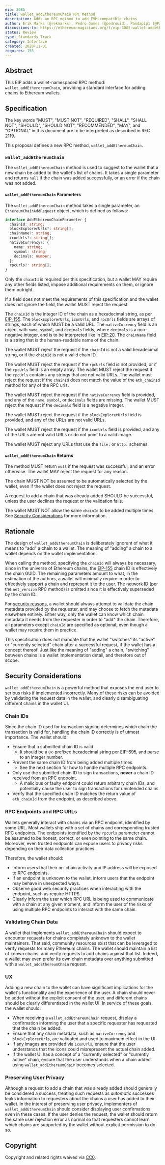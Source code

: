 ```yaml
---
eip: 3085
title: wallet_addEthereumChain RPC Method
description: Adds an RPC method to add EVM-compatible chains
author: Erik Marks (@rekmarks), Pedro Gomes (@pedrouid), Pandapip1 (@Pandapip1)
discussions-to: https://ethereum-magicians.org/t/eip-3085-wallet-addethereumchain/5469
status: Review
type: Standards Track
category: Interface
created: 2020-11-01
requires: 155
---
```


## Abstract

This EIP adds a wallet-namespaced RPC method: `wallet_addEtherereumChain`, providing a standard interface for adding chains to Ethereum wallets.

## Specification

The key words "MUST", "MUST NOT", "REQUIRED", "SHALL", "SHALL NOT", "SHOULD", "SHOULD NOT", "RECOMMENDED", "MAY", and "OPTIONAL" in this document are to be interpreted as described in RFC 2119.

This proposal defines a new RPC method, `wallet_addEthereumChain`.

### `wallet_addEthereumChain`

The `wallet_addEthereumChain` method is used to suggest to the wallet that a new chain be added to the wallet's list of chains. It takes a single parameter and returns `null` if the chain was added successfully, or an error if the chain was not added.

#### `wallet_addEthereumChain` Parameters

The `wallet_addEthereumChain` method takes a single parameter, an `EthereumChainAddRequest` object, which is defined as follows:

```typescript
interface AddEthereumChainParameter {
  chainId: string;
  blockExplorerUrls?: string[];
  chainName?: string;
  iconUrls?: string[];
  nativeCurrency?: {
    name: string;
    symbol: string;
    decimals: number;
  };
  rpcUrls?: string[];
}
```

Only the `chainId` is required per this specification, but a wallet MAY require any other fields listed, impose additional requirements on them, or ignore them outright.

If a field does not meet the requirements of this specification and the wallet does not ignore the field, the wallet MUST reject the request.

The `chainId` is the integer ID of the chain as a hexadecimal string, as per [EIP-155](./eip-155.md). The `blockExplorerUrls`, `iconUrls`, and `rpcUrls` fields are arrays of strings, each of which MUST be a valid URL. The `nativeCurrency` field is an object with `name`, `symbol`, and `decimals` fields, where `decimals` is a non-negative integer, and is to be interpreted like in [EIP-20](./eip-20.md). The `chainName` field is a string that is the human-readable name of the chain.

The wallet MUST reject the request if the `chainId` is not a valid hexadecimal string, or if the `chainId` is not a valid chain ID.

The wallet MUST reject the request if the `rpcUrls` field is not provided, or if the `rpcUrls` field is an empty array. The wallet MUST reject the request if the `rpcUrls` contains any strings that are not valid URLs. The wallet must reject the request if the `chainId` does not match the value of the `eth_chainId` method for any of the RPC urls.

The wallet MUST reject the request if the `nativeCurrency` field is provided, and any of the `name`, `symbol`, or `decimals` fields are missing. The wallet MUST reject the request if the `decimals` field is a negative integer.

The wallet MUST reject the request if the `blockExplorerUrls` field is provided, and any of the URLs are not valid URLs.

The wallet MUST reject the request if the `iconUrls` field is provided, and any of the URLs are not valid URLs or do not point to a valid image.

The wallet MUST reject any URLs that use the `file:` or `http:` schemes.

#### `wallet_addEthereumChain` Returns

The method MUST return `null` if the request was successful, and an error otherwise. The wallet MAY reject the request for any reason.

The chain MUST NOT be assumed to be automatically selected by the wallet, even if the wallet does not reject the request.

A request to add a chain that was already added SHOULD be successful, unless the user declines the request or the validation fails.

The wallet MUST NOT allow the same `chainId` to be added multiple times. See [Security Considerations](#security-considerations) for more information.

## Rationale

The design of `wallet_addEthereumChain` is deliberately ignorant of what it means to "add" a chain to a wallet.
The meaning of "adding" a chain to a wallet depends on the wallet implementation.

When calling the method, specifying the `chainId` will always be necessary, since in the universe of Ethereum chains, the [EIP-155](./eip-155.md) chain ID is effectively the chain GUID.
The remaining parameters amount to what, in the estimation of the authors, a wallet will minimally require in order to effectively support a chain and represent it to the user.
The network ID (per the `net_version` RPC method) is omitted since it is effectively superseded by the chain ID.

For [security reasons](#security-considerations), a wallet should always attempt to validate the chain metadata provided by the requester, and may choose to fetch the metadata elsewhere entirely.
Either way, only the wallet can know which chain metadata it needs from the requester in order to "add" the chain.
Therefore, all parameters except `chainId` are specified as optional, even though a wallet may require them in practice.

This specification does not mandate that the wallet "switches" its "active" or "currently selected" chain after a successful request, if the wallet has a concept thereof.
Just like the meaning of "adding" a chain, "switching" between chains is a wallet implementation detail, and therefore out of scope.

## Security Considerations

`wallet_addEthereumChain` is a powerful method that exposes the end user to serious risks if implemented incorrectly.
Many of these risks can be avoided by validating the request data in the wallet, and clearly disambiguating different chains in the wallet UI.

### Chain IDs

Since the chain ID used for transaction signing determines which chain the transaction is valid for, handling the chain ID correctly is of utmost importance.
The wallet should:

- Ensure that a submitted chain ID is valid.
  - It should be a `0x`-prefixed hexadecimal string per [EIP-695](./eip-695.md), and parse to an integer number.
- Prevent the same chain ID from being added multiple times.
  - See the next section for how to handle multiple RPC endpoints.
- Only use the submitted chain ID to sign transactions, **never** a chain ID received from an RPC endpoint.
  - A malicious or faulty endpoint could return arbitrary chain IDs, and potentially cause the user to sign transactions for unintended chains.
- Verify that the specified chain ID matches the return value of `eth_chainId` from the endpoint, as described above.

### RPC Endpoints and RPC URLs

Wallets generally interact with chains via an RPC endpoint, identified by some URL.
Most wallets ship with a set of chains and corresponding trusted RPC endpoints.
The endpoints identified by the `rpcUrls` parameter cannot be assumed to be honest, correct, or even pointing to the same chain.
Moreover, even trusted endpoints can expose users to privacy risks depending on their data collection practices.

Therefore, the wallet should:

- Inform users that their on-chain activity and IP address will be exposed to RPC endpoints.
- If an endpoint is unknown to the wallet, inform users that the endpoint may behave in unexpected ways.
- Observe good web security practices when interacting with the endpoint, such as require HTTPS.
- Clearly inform the user which RPC URL is being used to communicate with a chain at any given moment, and inform the user of the risks of using multiple RPC endpoints to interact with the same chain.

### Validating Chain Data

A wallet that implements `wallet_addEthereumChain` should expect to encounter requests for chains completely unknown to the wallet maintainers.
That said, community resources exist that can be leveraged to verify requests for many Ethereum chains.
The wallet should maintain a list of known chains, and verify requests to add chains against that list.
Indeed, a wallet may even prefer its own chain metadata over anything submitted with a `wallet_addEthereumChain` request.

### UX

Adding a new chain to the wallet can have significant implications for the wallet's functionality and the experience of the user.
A chain should never be added without the explicit consent of the user, and different chains should be clearly differentiated in the wallet UI.
In service of these goals, the wallet should:

- When receiving a `wallet_addEthereumChain` request, display a confirmation informing the user that a specific requester has requested that the chain be added.
- Ensure that any chain metadata, such as `nativeCurrency` and `blockExplorerUrls`, are validated and used to maximum effect in the UI.
- If any images are provided via `iconUrls`, ensure that the user understands that the icons could misrepresent the actual chain added.
- If the wallet UI has a concept of a "currently selected" or "currently active" chain, ensure that the user understands when a chain added using `wallet_addEthereumChain` becomes selected.

### Preserving User Privacy

Although a request to add a chain that was already added should generally be considered a success, treating such requests as _automatic_ successes leaks information to requesters about the chains a user has added to their wallet.
In the interest of preserving user privacy, implementers of `wallet_addEthereumChain` should consider displaying user confirmations even in these cases.
If the user denies the request, the wallet should return the same user rejection error as normal so that requesters cannot learn which chains are supported by the wallet without explicit permission to do so.

## Copyright

Copyright and related rights waived via [CC0](../LICENSE.md).
